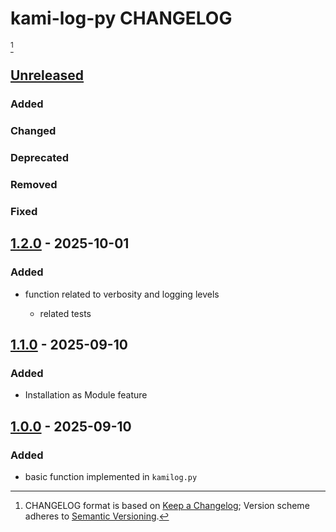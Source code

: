 # kami-log-py CHANGELOG

[^format]
















## [Unreleased]

### Added
### Changed
### Deprecated
### Removed
### Fixed
















## [1.2.0] - 2025-10-01

### Added

- function related to verbosity and logging levels

  - related tests













## [1.1.0] - 2025-09-10

### Added

- Installation as Module feature

















## [1.0.0] - 2025-09-10

### Added

- basic function implemented in `kamilog.py`













[unreleased]: https://github.com/kami-lel/kami-log-py/compare/v1.2.0...dev
[1.2.0]: https://github.com/kami-lel/kami-log-py/compare/v1.1.0...v1.2.0
[1.1.0]: https://github.com/kami-lel/kami-log-py/compare/v1.0.0...v1.1.0
[1.0.0]: https://github.com/kami-lel/kami-log-py/releases/tag/v1.0.0













[^format]: CHANGELOG format is based on [Keep a Changelog](https://keepachangelog.com/en/1.1.0/); Version scheme adheres to [Semantic Versioning](https://semver.org/spec/v2.0.0.html).